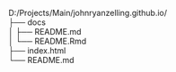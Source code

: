 D:/Projects/Main/johnryanzelling.github.io/  
├── docs  
│   ├── README.md  
│   └── README.Rmd  
├── index.html  
└── README.md  
